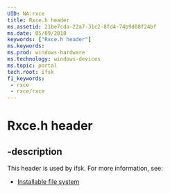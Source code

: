 ```yaml
---
UID: NA:rxce
title: Rxce.h header
ms.assetid: 21be7cda-22a7-31c2-8fd4-74b9d08f24bf
ms.date: 05/09/2018
keywords: ["Rxce.h header"]
ms.keywords: 
ms.prod: windows-hardware
ms.technology: windows-devices
ms.topic: portal
tech.root: ifsk
f1_keywords:
 - rxce
 - rxce/rxce
---
```


# Rxce.h header


## -description

This header is used by ifsk. For more information, see:

- [Installable file system](../_ifsk/index.md)

